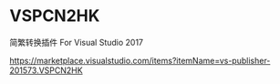 # VSPCN2HK
简繁转换插件 For Visual Studio 2017

https://marketplace.visualstudio.com/items?itemName=vs-publisher-201573.VSPCN2HK
